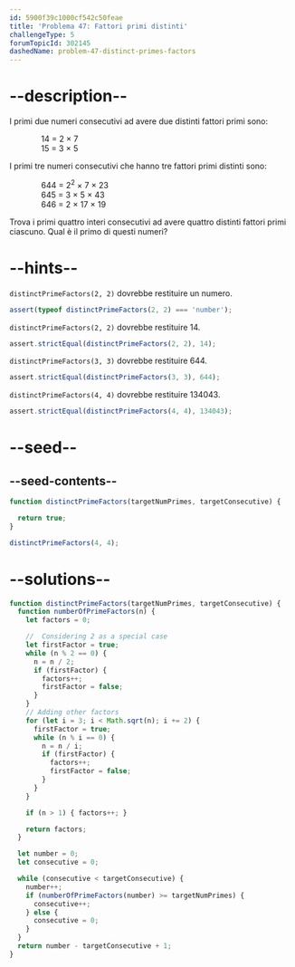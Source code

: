 ```yaml
---
id: 5900f39c1000cf542c50feae
title: 'Problema 47: Fattori primi distinti'
challengeType: 5
forumTopicId: 302145
dashedName: problem-47-distinct-primes-factors
---
```


# --description--

I primi due numeri consecutivi ad avere due distinti fattori primi sono:

<div style='padding-left: 4em;'>
  14 = 2 × 7<br>
  15 = 3 × 5
</div>

I primi tre numeri consecutivi che hanno tre fattori primi distinti sono:

<div style='padding-left: 4em;'>
  644 = 2<sup>2</sup> × 7 × 23<br>
  645 = 3 × 5 × 43<br>
  646 = 2 × 17 × 19
</div>

Trova i primi quattro interi consecutivi ad avere quattro distinti fattori primi ciascuno. Qual è il primo di questi numeri?

# --hints--

`distinctPrimeFactors(2, 2)` dovrebbe restituire un numero.

```js
assert(typeof distinctPrimeFactors(2, 2) === 'number');
```

`distinctPrimeFactors(2, 2)` dovrebbe restituire 14.

```js
assert.strictEqual(distinctPrimeFactors(2, 2), 14);
```

`distinctPrimeFactors(3, 3)` dovrebbe restituire 644.

```js
assert.strictEqual(distinctPrimeFactors(3, 3), 644);
```

`distinctPrimeFactors(4, 4)` dovrebbe restituire 134043.

```js
assert.strictEqual(distinctPrimeFactors(4, 4), 134043);
```

# --seed--

## --seed-contents--

```js
function distinctPrimeFactors(targetNumPrimes, targetConsecutive) {

  return true;
}

distinctPrimeFactors(4, 4);
```

# --solutions--

```js
function distinctPrimeFactors(targetNumPrimes, targetConsecutive) {
  function numberOfPrimeFactors(n) {
    let factors = 0;

    //  Considering 2 as a special case
    let firstFactor = true;
    while (n % 2 == 0) {
      n = n / 2;
      if (firstFactor) {
        factors++;
        firstFactor = false;
      }
    }
    // Adding other factors
    for (let i = 3; i < Math.sqrt(n); i += 2) {
      firstFactor = true;
      while (n % i == 0) {
        n = n / i;
        if (firstFactor) {
          factors++;
          firstFactor = false;
        }
      }
    }

    if (n > 1) { factors++; }

    return factors;
  }

  let number = 0;
  let consecutive = 0;

  while (consecutive < targetConsecutive) {
    number++;
    if (numberOfPrimeFactors(number) >= targetNumPrimes) {
      consecutive++;
    } else {
      consecutive = 0;
    }
  }
  return number - targetConsecutive + 1;
}
```
